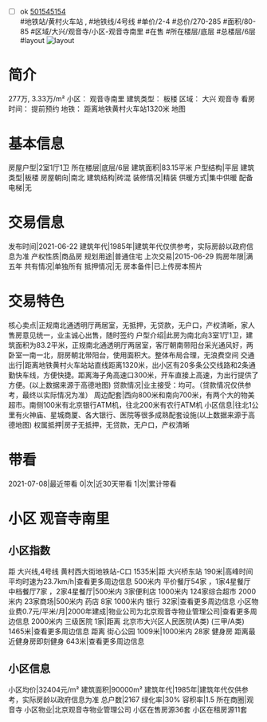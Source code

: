 - [ ] ok [501545154](https://bj.5i5j.com/ershoufang/501545154.html)  
 #地铁站/黄村火车站 ,  #地铁线/4号线
#单价/2-4 #总价/270-285 #面积/80-85   #区域/大兴/观音寺/小区-观音寺南里 #在售 #所在楼层/底层 #总楼层/6层 #layout 
![layout](http://image2a.5i5j.com/bdir/layout/b681465657d448fd9cfc0f8ae0dcfc06.jpg_P5.jpg) 
# 简介 
 277万,  3.33万/m² 
小区： 观音寺南里
建筑类型： 板楼
区域： 大兴 观音寺
看房时间： 提前预约
地铁： 距离地铁黄村火车站1320米 地图
# 基本信息 
 房屋户型|2室1厅1卫
所在楼层|底层/6层
建筑面积|83.15平米
户型结构|平层
建筑类型|板楼
房屋朝向|南北
建筑结构|砖混
装修情况|精装
供暖方式|集中供暖
配备电梯|无
# 交易信息 
 发布时间|2021-06-22
建筑年代|1985年|建筑年代仅供参考，实际房龄以政府信息为准
产权性质|商品房
规划用途|普通住宅
上次交易|2015-06-29
购房年限|满五年
共有情况|单独所有
抵押情况|无
房本备件|已上传房本照片
# 交易特色 
 核心卖点|正规南北通透明厅两居室，无抵押，无贷款，无户口，产权清晰，家人售房意见统一，业主诚心出售，随时签约
户型介绍|此房为南北向3室1厅1卫，建筑面积为83.2平米，正规南北通透明厅两居室，客厅朝南带阳台采光通风好，两卧室一南一北，厨房朝北带阳台，使用面积大。整体布局合理，无浪费空间
交通出行|距离地铁黄村火车站站直线距离1320米，出小区有20多条公交线路和2条通勤快车线，方便快捷。距离海子角高速口300米，开车直接上高速，为出行提供了方便。(以上数据来源于高德地图)
贷款情况|业主接受：均可。（贷款情况仅供参考，最终以实际情况为准）
周边配套|西向800米和南向700米，有两个大的物美超市。南侧100米有北京银行ATM机，往北200米有农行ATM机
小区信息|往北1公里有火神庙、星城商厦、各大银行、医院等很多成熟配套设施(以上数据来源于高德地图)
权属抵押|房子无抵押，无贷款，无户口，产权清晰
# 带看 
 2021-07-08|最近带看	 0|次|近30天带看	 1|次|累计带看
# 小区 观音寺南里
## 小区指数 
 距 大兴线,4号线 黄村西大街地铁站-C口 1535米|距 大兴桥东站 190米|高峰时间平均时速为23.7km/h|查看更多周边信息
500米内 平价餐厅54家 ，1家4星餐厅
中档餐厅7家 ，2家4星餐厅|500米内 3家便利店
1000米内 124家综合超市
2000米内 23家商场|500米内 药店 8家
1000米内 银行 32家|查看更多周边信息
小区物业费0.7元/平米/月|2000年建成|物业公司为北京观音寺物业管理公司|查看更多周边信息
2000米内 三级医院 1家|距离 北京市大兴区人民医院(A类) (三甲/A类) 1465米|查看更多周边信息
距离 街心公园 1009米|1000米内 28家 健身房
距离最近健身房即刻健身 643米|查看更多周边信息
## 小区信息 
 小区均价|32404元/m²
建筑面积|90000m²
建筑年代|1985年|建筑年代仅供参考，实际房龄以政府信息为准
总户数|2167
绿化率|30%
容积率|1.5
所在商圈|观音寺
小区物业|北京观音寺物业管理公司
小区在售房源36套
小区在租房源11套
